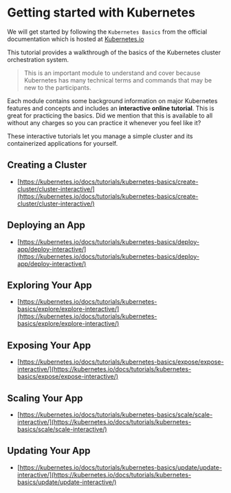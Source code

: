 # Getting started with Kubernetes

We will get started by following the `Kubernetes Basics` from the official documentation which is hosted at [Kubernetes.io](https://kubernetes.io)

This tutorial provides a walkthrough of the basics of the Kubernetes cluster orchestration system.

> This is an important module to understand and cover because Kubernetes has many technical terms and commands that may be new to the participants.

Each module contains some background information on major Kubernetes features and concepts and includes an **interactive online tutorial**. This is great for practicing the basics. Did we mention that this is available to all without any charges so you can practice it whenever you feel like it?

These interactive tutorials let you manage a simple cluster and its containerized applications for yourself.

## Creating a Cluster

- [https://kubernetes.io/docs/tutorials/kubernetes-basics/create-cluster/cluster-interactive/](https://kubernetes.io/docs/tutorials/kubernetes-basics/create-cluster/cluster-interactive/)

## Deploying an App

- [https://kubernetes.io/docs/tutorials/kubernetes-basics/deploy-app/deploy-interactive/](https://kubernetes.io/docs/tutorials/kubernetes-basics/deploy-app/deploy-interactive/)

## Exploring Your App

- [https://kubernetes.io/docs/tutorials/kubernetes-basics/explore/explore-interactive/](https://kubernetes.io/docs/tutorials/kubernetes-basics/explore/explore-interactive/)

## Exposing Your App

- [https://kubernetes.io/docs/tutorials/kubernetes-basics/expose/expose-interactive/](https://kubernetes.io/docs/tutorials/kubernetes-basics/expose/expose-interactive/)

## Scaling Your App

- [https://kubernetes.io/docs/tutorials/kubernetes-basics/scale/scale-interactive/](https://kubernetes.io/docs/tutorials/kubernetes-basics/scale/scale-interactive/)

## Updating Your App

- [https://kubernetes.io/docs/tutorials/kubernetes-basics/update/update-interactive/](https://kubernetes.io/docs/tutorials/kubernetes-basics/update/update-interactive/)
